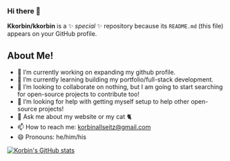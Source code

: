 ### Hi there 👋


**Kkorbin/kkorbin** is a ✨ _special_ ✨ repository because its `README.md` (this file) appears on your GitHub profile.

## About Me!

- 🔭 I’m currently working on expanding my github profile.
- 🌱 I’m currently learning building my portfolio/full-stack development.
- 👯 I’m looking to collaborate on nothing, but I am going to start searching for open-source projects to contribute too!
- 🤔 I’m looking for help with getting myself setup to help other open-source projects!
- 💬 Ask me about my website or my cat 🐈
- 📫 How to reach me: korbinallseitz@gmail.com
- 😄 Pronouns: he/him/his

<!-- ⚡ Fun fact: -->

[![Korbin's GitHub stats](https://github-readme-stats.vercel.app/api?username=kkorbin)](https://github.com/anuraghazra/github-readme-stats)

